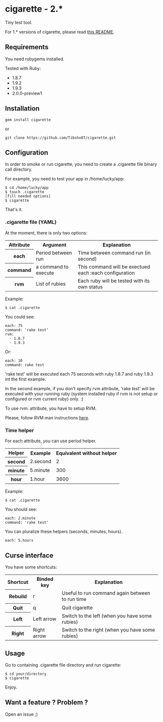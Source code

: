 # cigarette - 2.*

Tiny test tool.

For 1.* versions of cigarette, please read [this README](https://github.com/TibshoOT/cigarette/blob/master/README-v1.md).

## Requirements

You need rubygems installed.

Tested with Ruby:

* 1.8.7
* 1.9.2
* 1.9.3
* 2.0.0-preview1

## Installation

    gem install cigarette

or

    git clone https://github.com/TibshoOT/cigarette.git

## Configuration

In order to smoke or run cigarette, you need to create a .cigarette file binary call directory.

For example, you need to test your app in /home/lucky/app:

    $ cd /home/lucky/app
    $ touch .cigarette
    [fill needed options]
    $ cigarette

That's it.

### .cigarette file (YAML)

At the moment, there is only two options:

<table>
  <tr>
    <th>Attribute</th>
    <th>Argument</th>
    <th>Explanation</th>
  </tr>
  <tr>
    <th>each</th>
    <td>Period between run</td>
    <td>Time between command run (in second)</td>
  </tr>
  <tr>
    <th>command</th>
    <td>a command to execute</td>
    <td>This command will be exectued each :each configuration</td>
  </tr>
  <tr>
    <th>rvm</th>
    <td>List of rubies</td>
    <td>Each ruby will be tested with its own status</td>
  </tr>
</table>

Example:

    $ cat .cigarette

You could see:

    each: 75
    command: 'rake test'
    rvm:
      - 1.8.7
      - 1.9.3

Or:

    each: 10
    command: rake test

'rake test' will be executed each 75 seconds with ruby 1.8.7 and ruby 1.9.3 int the first example.

In the second example, if you don't specify rvm attribute, 'rake test' will be executed with your running ruby (system installed ruby if rvm is not setup or configured or rvm current ruby) only. :)

To use rvm: attribute, you have to setup RVM.

Please, follow RVM man instructions [here](https://rvm.io/).

### Time helper

For each attribute, you can use period helper.

<table>
  <tr>
    <th>Helper</th>
    <th>Example</th>
    <th>Equivalent without helper</th>
  </tr>
  <tr>
    <th>second</th>
    <td>2.second</td>
    <td>2</td>
  </tr>
  <tr>
    <th>minute</th>
    <td>5.minute</td>
    <td>300</td>
  </tr>
  <tr>
    <th>hour</th>
    <td>1.hour</td>
    <td>3600</td>
  </tr>
</table>

Example:

    $ cat .cigarette

You should see:

    each: 2.minute
    command: 'rake test'

You can pluralize these helpers (seconds, minutes, hours).

    each: 5.hours

## Curse interface


You have some shortcuts:

<table>
  <tr>
    <th>Shortcut</th>
    <th>Binded key</th>
    <th>Explanation</th>
  </tr>
  <tr>
    <th>Rebuild</th>
    <td>r</td>
    <td>Useful to run command again between to run time</td>
  </tr>
  <tr>
    <th>Quit</th>
    <td>q</td>
    <td>Quit cigarette</td>
  </tr>
  <tr>
    <th>Left</th>
    <td>Left arrow</td>
    <td>Switch to the left (when you have some rubies)</td>
  </tr>
  <tr>
    <th>Right</th>
    <td>Right arrow</td>
    <td>Switch to the right (when you have some rubies)</td>
  </tr>
</table>

## Usage

Go to containing .cigarette file directory and run cigarette:

    $ cd your/directory
    $ cigarette

Enjoy.

## Want a feature ? Problem ?

Open an issue ;)

